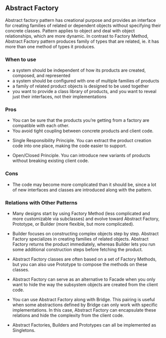 ## Abstract Factory

Abstract factory pattern has creational purpose and provides an interface for
creating families of related or dependent objects without specifying their
concrete classes. Pattern applies to object and deal with object relationships,
which are more dynamic. In contrast to Factory Method, Abstract Factory pattern
produces family of types that are related, ie. it has more than one method of
types it produces.

### When to use

- a system should be independent of how its products are created, composed, and represented
- a system should be configured with one of multiple families of products
- a family of related product objects is designed to be used together
- you want to provide a class library of products, and you want to reveal just their interfaces, not their implementations

### Pros

- You can be sure that the products you’re getting from a factory are compatible with each other.
- You avoid tight coupling between concrete products and client code.

* Single Responsibility Principle. You can extract the product creation code into one place, making the code easier to support.

* Open/Closed Principle. You can introduce new variants of products without breaking existing client code.

### Cons

- The code may become more complicated than it should be, since a lot of new interfaces and classes are introduced along with the pattern.

### Relations with Other Patterns

- Many designs start by using Factory Method (less complicated and more customizable via subclasses) and evolve toward Abstract Factory, Prototype, or Builder (more flexible, but more complicated).

- Builder focuses on constructing complex objects step by step. Abstract Factory specializes in creating families of related objects. Abstract Factory returns the product immediately, whereas Builder lets you run some additional construction steps before fetching the product.

- Abstract Factory classes are often based on a set of Factory Methods, but you can also use Prototype to compose the methods on these classes.

- Abstract Factory can serve as an alternative to Facade when you only want to hide the way the subsystem objects are created from the client code.

- You can use Abstract Factory along with Bridge. This pairing is useful when some abstractions defined by Bridge can only work with specific implementations. In this case, Abstract Factory can encapsulate these relations and hide the complexity from the client code.

- Abstract Factories, Builders and Prototypes can all be implemented as Singletons.
